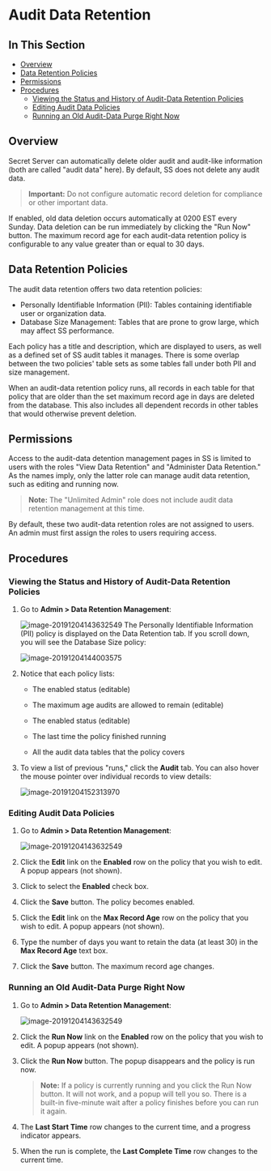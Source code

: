 [title]: # (Audit Data Retention)
[tags]: # (Audit Data Retention)
[priority]: # (1000)

# Audit Data Retention

## In This Section

- [Overview](#overview)
- [Data Retention Policies](#data-retention-policies)
- [Permissions](#permissions)
- [Procedures](#procedures)
  - [Viewing the Status and History of Audit-Data Retention Policies](#Viewing-the-Status-and-History-of-Audit-Data-Retention-Policies)
  - [Editing Audit Data Policies](#editing-audit-data-policies)
  - [Running an Old Audit-Data Purge Right Now](#running-an-old-audit-data-purge-right-now)

## Overview

Secret Server can automatically delete older audit and audit-like information (both are called "audit data" here). By default, SS does not delete any audit data.

> **Important:** Do not configure automatic record deletion for compliance or other important data.

If enabled, old data deletion occurs automatically at 0200 EST every Sunday. Data deletion can be run immediately by clicking the "Run Now" button. The maximum record age for each audit-data retention policy is configurable to any value greater than or equal to 30 days.

## Data Retention Policies

The audit data retention offers two data retention policies:

- Personally Identifiable Information (PII): Tables containing identifiable user or organization data.
- Database Size Management: Tables that are prone to grow large, which may affect SS performance.

Each policy has a title and description, which are displayed to users, as well as a defined set of SS audit tables it manages. There is some overlap between the two policies' table sets as some tables fall under both PII and size management.

When an audit-data retention policy runs, all records in each table for that policy that are older than the set maximum record age in days are deleted from the database. This also includes all dependent records in other tables that would otherwise prevent deletion.

## Permissions

Access to the audit-data detention management pages in SS is limited to users with the roles "View Data Retention" and "Administer Data Retention." As the names imply, only the latter role can manage audit data retention, such as editing and running now.

> **Note:** The "Unlimited Admin" role does not include audit data retention management at this time.

By default, these two audit-data retention roles are not assigned to users. An admin must first assign the roles to users requiring access.

## Procedures

### Viewing the Status and History of Audit-Data Retention Policies

1. Go to **Admin \> Data Retention Management**:

   ![image-20191204143632549](images/image-20191204143632549.png)
   The Personally Identifiable Information (PII) policy is displayed on the Data Retention tab. If you scroll down, you will see the Database Size policy:

   ![image-20191204144003575](images/image-20191204144003575.png)

1. Notice that each policy lists:

   - The enabled status (editable)
   - The maximum age audits are allowed to remain (editable)

   - The enabled status (editable)
   - The last time the policy finished running

   - All the audit data tables that the policy covers

1. To view a list of previous "runs," click the **Audit** tab. You can also hover the mouse pointer over individual records to view details:

   ![image-20191204152313970](images/image-20191204152313970.png)

### Editing Audit Data Policies

1. Go to **Admin \> Data Retention Management**:

   ![image-20191204143632549](images/image-20191204143632549.png)

1. Click the **Edit** link on the **Enabled** row on the policy that you wish to edit. A popup appears (not shown).

1. Click to select the **Enabled** check box.

1. Click the **Save** button. The policy becomes enabled.

1. Click the **Edit** link on the **Max Record Age** row on the policy that you wish to edit. A popup appears (not shown).

1. Type the number of days you want to retain the data (at least 30) in the **Max Record Age** text box.

1. Click the **Save** button. The maximum record age changes.

### Running an Old Audit-Data Purge Right Now

1. Go to **Admin \> Data Retention Management**:

   ![image-20191204143632549](images/image-20191204143632549.png)

1. Click the **Run Now** link on the **Enabled** row on the policy that you wish to edit. A popup appears (not shown).

1. Click the **Run Now** button. The popup disappears and the policy is run now.

   > **Note:** If a policy is currently running and you click the Run Now button. It will not work, and a popup will tell you so. There is a built-in five-minute wait after a policy finishes before you can run it again.

1. The **Last Start Time** row changes to the current time, and a progress indicator appears.

1. When the run is complete, the **Last Complete Time** row changes to the current time.
